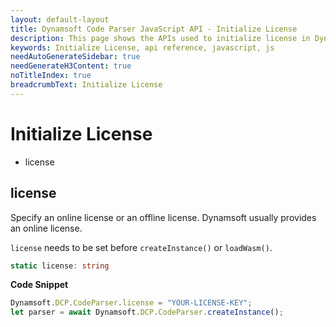 ```yaml
---
layout: default-layout
title: Dynamsoft Code Parser JavaScript API - Initialize License
description: This page shows the APIs used to initialize license in Dynamsoft Code Parser JavaScript SDK.
keywords: Initialize License, api reference, javascript, js
needAutoGenerateSidebar: true
needGenerateH3Content: true
noTitleIndex: true
breadcrumbText: Initialize License
---
```


# Initialize License

* license


## license

Specify an online license or an offline license. Dynamsoft usually provides an online license. 

`license` needs to be set before `createInstance()` or `loadWasm()`.

```typescript
static license: string
```

**Code Snippet**

```js
Dynamsoft.DCP.CodeParser.license = "YOUR-LICENSE-KEY";
let parser = await Dynamsoft.DCP.CodeParser.createInstance();
```